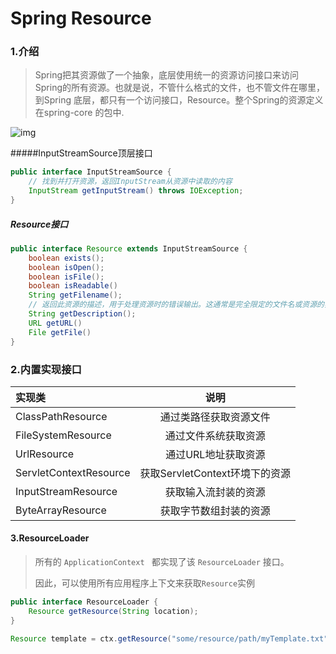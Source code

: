 # Spring Resource



### 1.介绍

> Spring把其资源做了一个抽象，底层使用统一的资源访问接口来访问Spring的所有资源。也就是说，不管什么格式的文件，也不管文件在哪里，到Spring 底层，都只有一个访问接口，Resource。整个Spring的资源定义在spring-core 的包中.

![img](https://img-blog.csdn.net/20170912130741254?watermark/2/text/aHR0cDovL2Jsb2cuY3Nkbi5uZXQvZnl6THVja3kyMDE1/font/5a6L5L2T/fontsize/400/fill/I0JBQkFCMA==/dissolve/70/gravity/Center)

#####InputStreamSource顶层接口

```Java
public interface InputStreamSource {
    // 找到并打开资源，返回InputStream从资源中读取的内容
    InputStream getInputStream() throws IOException;
}
```

##### Resource接口

```java
public interface Resource extends InputStreamSource {
    boolean exists();
    boolean isOpen();
    boolean isFile();
    boolean isReadable()
    String getFilename();
    // 返回此资源的描述，用于处理资源时的错误输出。这通常是完全限定的文件名或资源的实际URL
    String getDescription(); 
    URL getURL() 
    File getFile()
}
```

### 2.内置实现接口

| 实现类                 |              说明              |
| :--------------------- | :----------------------------: |
| ClassPathResource      |     通过类路径获取资源文件     |
| FileSystemResource     |      通过文件系统获取资源      |
| UrlResource            |      通过URL地址获取资源       |
| ServletContextResource | 获取ServletContext环境下的资源 |
| InputStreamResource    |      获取输入流封装的资源      |
| ByteArrayResource      |     获取字节数组封装的资源     |

#### 3.ResourceLoader

> 所有的   `ApplicationContext `  都实现了该  `ResourceLoader`  接口。
>
> 因此，可以使用所有应用程序上下文来获取`Resource`实例

```java
public interface ResourceLoader {
    Resource getResource(String location);
}
```

```java
Resource template = ctx.getResource("some/resource/path/myTemplate.txt");
```

